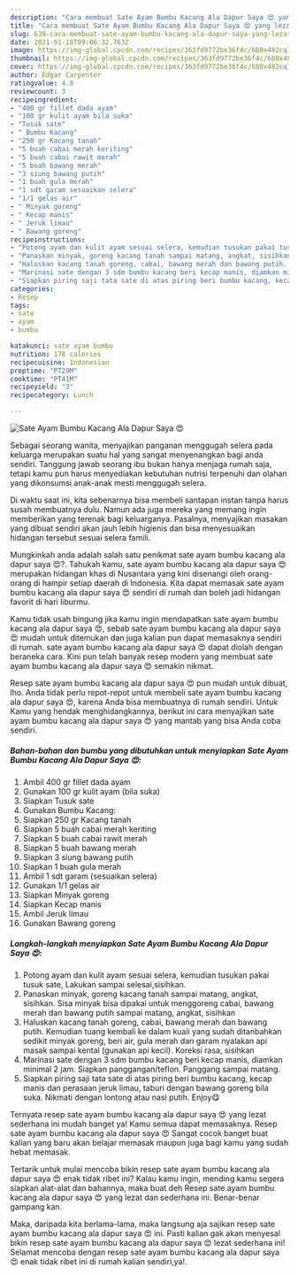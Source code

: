 ```yaml
---
description: "Cara membuat Sate Ayam Bumbu Kacang Ala Dapur Saya 😍 yang lezat dan Mudah Dibuat"
title: "Cara membuat Sate Ayam Bumbu Kacang Ala Dapur Saya 😍 yang lezat dan Mudah Dibuat"
slug: 639-cara-membuat-sate-ayam-bumbu-kacang-ala-dapur-saya-yang-lezat-dan-mudah-dibuat
date: 2021-01-10T09:06:32.763Z
image: https://img-global.cpcdn.com/recipes/363fd9772be36f4c/680x482cq70/sate-ayam-bumbu-kacang-ala-dapur-saya-😍-foto-resep-utama.jpg
thumbnail: https://img-global.cpcdn.com/recipes/363fd9772be36f4c/680x482cq70/sate-ayam-bumbu-kacang-ala-dapur-saya-😍-foto-resep-utama.jpg
cover: https://img-global.cpcdn.com/recipes/363fd9772be36f4c/680x482cq70/sate-ayam-bumbu-kacang-ala-dapur-saya-😍-foto-resep-utama.jpg
author: Edgar Carpenter
ratingvalue: 4.8
reviewcount: 3
recipeingredient:
- "400 gr fillet dada ayam"
- "100 gr kulit ayam bila suka"
- "Tusuk sate"
- " Bumbu Kacang"
- "250 gr Kacang tanah"
- "5 buah cabai merah keriting"
- "5 buah cabai rawit merah"
- "5 buah bawang merah"
- "3 siung bawang putih"
- "1 buah gula merah"
- "1 sdt garam sesuaikan selera"
- "1/1 gelas air"
- " Minyak goreng"
- " Kecap manis"
- " Jeruk limau"
- " Bawang goreng"
recipeinstructions:
- "Potong ayam dan kulit ayam sesuai selera, kemudian tusukan pakai tusuk sate, Lakukan sampai selesai,sisihkan."
- "Panaskan minyak, goreng kacang tanah sampai matang, angkat, sisihkan. Sisa minyak bisa dipakai untuk menggoreng cabai, bawang merah dan bawang putih sampai matang, angkat, sisihkan"
- "Haluskan kacang tanah goreng, cabai, bawang merah dan bawang putih. Kemudian tuang kembali ke dalam kuali yang sudah ditanbahkan sedikit minyak goreng, beri air, gula merah dan garam nyalakan api masak sampai kental (gunakan api kecil). Koreksi rasa, sisihkan"
- "Marinasi sate dengan 3 sdm bumbu kacang beri kecap manis, diamkan minimal 2 jam. Siapkan panggangan/teflon. Panggang sampai matang."
- "Siapkan piring saji tata sate di atas piring beri bumbu kacang, kecap manis dan perasaan jeruk limau, taburi dengan bawang goreng bila suka. Nikmati dengan lontong atau nasi putih. Enjoy😋"
categories:
- Resep
tags:
- sate
- ayam
- bumbu

katakunci: sate ayam bumbu 
nutrition: 178 calories
recipecuisine: Indonesian
preptime: "PT29M"
cooktime: "PT41M"
recipeyield: "3"
recipecategory: Lunch

---
```



![Sate Ayam Bumbu Kacang Ala Dapur Saya 😍](https://img-global.cpcdn.com/recipes/363fd9772be36f4c/680x482cq70/sate-ayam-bumbu-kacang-ala-dapur-saya-😍-foto-resep-utama.jpg)

Sebagai seorang wanita, menyajikan panganan menggugah selera pada keluarga merupakan suatu hal yang sangat menyenangkan bagi anda sendiri. Tanggung jawab seorang ibu bukan hanya menjaga rumah saja, tetapi kamu pun harus menyediakan kebutuhan nutrisi terpenuhi dan olahan yang dikonsumsi anak-anak mesti menggugah selera.

Di waktu  saat ini, kita sebenarnya bisa membeli santapan instan tanpa harus susah membuatnya dulu. Namun ada juga mereka yang memang ingin memberikan yang terenak bagi keluarganya. Pasalnya, menyajikan masakan yang dibuat sendiri akan jauh lebih higienis dan bisa menyesuaikan hidangan tersebut sesuai selera famili. 



Mungkinkah anda adalah salah satu penikmat sate ayam bumbu kacang ala dapur saya 😍?. Tahukah kamu, sate ayam bumbu kacang ala dapur saya 😍 merupakan hidangan khas di Nusantara yang kini disenangi oleh orang-orang di hampir setiap daerah di Indonesia. Kita dapat memasak sate ayam bumbu kacang ala dapur saya 😍 sendiri di rumah dan boleh jadi hidangan favorit di hari liburmu.

Kamu tidak usah bingung jika kamu ingin mendapatkan sate ayam bumbu kacang ala dapur saya 😍, sebab sate ayam bumbu kacang ala dapur saya 😍 mudah untuk ditemukan dan juga kalian pun dapat memasaknya sendiri di rumah. sate ayam bumbu kacang ala dapur saya 😍 dapat diolah dengan beraneka cara. Kini pun telah banyak resep modern yang membuat sate ayam bumbu kacang ala dapur saya 😍 semakin nikmat.

Resep sate ayam bumbu kacang ala dapur saya 😍 pun mudah untuk dibuat, lho. Anda tidak perlu repot-repot untuk membeli sate ayam bumbu kacang ala dapur saya 😍, karena Anda bisa membuatnya di rumah sendiri. Untuk Kamu yang hendak menghidangkannya, berikut ini cara menyajikan sate ayam bumbu kacang ala dapur saya 😍 yang mantab yang bisa Anda coba sendiri.

<!--inarticleads1-->

##### Bahan-bahan dan bumbu yang dibutuhkan untuk menyiapkan Sate Ayam Bumbu Kacang Ala Dapur Saya 😍:

1. Ambil 400 gr fillet dada ayam
1. Gunakan 100 gr kulit ayam (bila suka)
1. Siapkan Tusuk sate
1. Gunakan  Bumbu Kacang:
1. Siapkan 250 gr Kacang tanah
1. Siapkan 5 buah cabai merah keriting
1. Siapkan 5 buah cabai rawit merah
1. Siapkan 5 buah bawang merah
1. Siapkan 3 siung bawang putih
1. Siapkan 1 buah gula merah
1. Ambil 1 sdt garam (sesuaikan selera)
1. Gunakan 1/1 gelas air
1. Siapkan  Minyak goreng
1. Siapkan  Kecap manis
1. Ambil  Jeruk limau
1. Gunakan  Bawang goreng




<!--inarticleads2-->

##### Langkah-langkah menyiapkan Sate Ayam Bumbu Kacang Ala Dapur Saya 😍:

1. Potong ayam dan kulit ayam sesuai selera, kemudian tusukan pakai tusuk sate, Lakukan sampai selesai,sisihkan.
1. Panaskan minyak, goreng kacang tanah sampai matang, angkat, sisihkan. Sisa minyak bisa dipakai untuk menggoreng cabai, bawang merah dan bawang putih sampai matang, angkat, sisihkan
1. Haluskan kacang tanah goreng, cabai, bawang merah dan bawang putih. Kemudian tuang kembali ke dalam kuali yang sudah ditanbahkan sedikit minyak goreng, beri air, gula merah dan garam nyalakan api masak sampai kental (gunakan api kecil). Koreksi rasa, sisihkan
1. Marinasi sate dengan 3 sdm bumbu kacang beri kecap manis, diamkan minimal 2 jam. Siapkan panggangan/teflon. Panggang sampai matang.
1. Siapkan piring saji tata sate di atas piring beri bumbu kacang, kecap manis dan perasaan jeruk limau, taburi dengan bawang goreng bila suka. Nikmati dengan lontong atau nasi putih. Enjoy😋




Ternyata resep sate ayam bumbu kacang ala dapur saya 😍 yang lezat sederhana ini mudah banget ya! Kamu semua dapat memasaknya. Resep sate ayam bumbu kacang ala dapur saya 😍 Sangat cocok banget buat kalian yang baru akan belajar memasak maupun juga bagi kamu yang sudah hebat memasak.

Tertarik untuk mulai mencoba bikin resep sate ayam bumbu kacang ala dapur saya 😍 enak tidak ribet ini? Kalau kamu ingin, mending kamu segera siapkan alat-alat dan bahannya, maka buat deh Resep sate ayam bumbu kacang ala dapur saya 😍 yang lezat dan sederhana ini. Benar-benar gampang kan. 

Maka, daripada kita berlama-lama, maka langsung aja sajikan resep sate ayam bumbu kacang ala dapur saya 😍 ini. Pasti kalian gak akan menyesal bikin resep sate ayam bumbu kacang ala dapur saya 😍 lezat sederhana ini! Selamat mencoba dengan resep sate ayam bumbu kacang ala dapur saya 😍 enak tidak ribet ini di rumah kalian sendiri,ya!.

